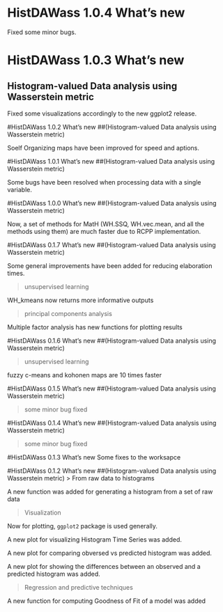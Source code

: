 <!-- README.md is generated from README.Rmd. Please edit that file -->

HistDAWass 1.0.4 What’s new
===========================

Fixed some minor bugs.

HistDAWass 1.0.3 What’s new
===========================

Histogram-valued Data analysis using Wasserstein metric
-------------------------------------------------------

Fixed some visualizations accordingly to the new ggplot2 release.

\#HistDAWass 1.0.2 What’s new \#\#(Histogram-valued Data analysis using
Wasserstein metric)

Soelf Organizing maps have been improved for speed and aptions.

\#HistDAWass 1.0.1 What’s new \#\#(Histogram-valued Data analysis using
Wasserstein metric)

Some bugs have been resolved when processing data with a single
variable.

\#HistDAWass 1.0.0 What’s new \#\#(Histogram-valued Data analysis using
Wasserstein metric)

Now, a set of methods for MatH (WH.SSQ, WH.vec.mean, and all the methods
using them) are much faster due to RCPP implementation.

\#HistDAWass 0.1.7 What’s new \#\#(Histogram-valued Data analysis using
Wasserstein metric)

Some general improvements have been added for reducing elaboration
times.

> unsupervised learning

WH\_kmeans now returns more informative outputs

> principal components analysis

Multiple factor analysis has new functions for plotting results

\#HistDAWass 0.1.6 What’s new \#\#(Histogram-valued Data analysis using
Wasserstein metric)

> unsupervised learning

fuzzy c-means and kohonen maps are 10 times faster

\#HistDAWass 0.1.5 What’s new \#\#(Histogram-valued Data analysis using
Wasserstein metric)

> some minor bug fixed

\#HistDAWass 0.1.4 What’s new \#\#(Histogram-valued Data analysis using
Wasserstein metric)

> some minor bug fixed

\#HistDAWass 0.1.3 What’s new Some fixes to the worksapce

\#HistDAWass 0.1.2 What’s new \#\#(Histogram-valued Data analysis using
Wasserstein metric) \> From raw data to histograms

A new function was added for generating a histogram from a set of raw
data

> Visualization

Now for plotting, `ggplot2` package is used generally.

A new plot for visualizing Histogram Time Series was added.

A new plot for comparing obversed vs predicted histogram was added.

A new plot for showing the differences between an observed and a
predicted histogram was added.

> Regression and predictive techniques

A new function for computing Goodness of Fit of a model was added
